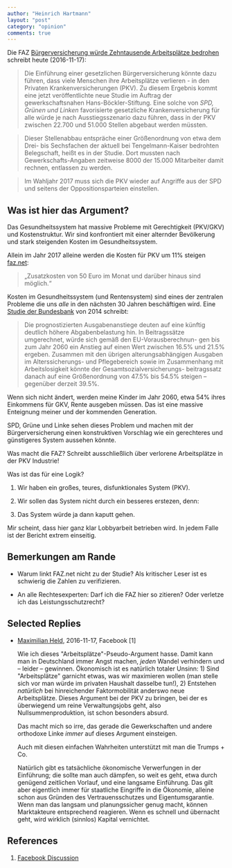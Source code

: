 ```yaml
---
author: "Heinrich Hartmann"
layout: "post"
category: "opinion"
comments: true
---
```


Die FAZ  [Bürgerversicherung würde Zehntausende Arbeitsplätze bedrohen](http://www.faz.net/aktuell/wirtschaft/wirtschaftspolitik/buergerversicherung-von-spd-gruenen-linke-fuehrt-zu-stellenabbau-14531660.html) schreibt heute (2016-11-17):

> Die Einführung einer gesetzlichen Bürgerversicherung könnte dazu
> führen, dass viele Menschen ihre Arbeitsplätze verlieren - in den
> Privaten Krankenversicherungen (PKV). Zu diesem Ergebnis kommt eine
> jetzt veröffentlichte neue Studie im Auftrag der gewerkschaftsnahen
> Hans-Böckler-Stiftung. Eine solche von *SPD, Grünen und Linken*
> favorisierte gesetzliche Krankenversicherung für alle würde je nach
> Ausstiegsszenario dazu führen, dass in der PKV zwischen 22.700 und
> 51.000 Stellen abgebaut werden müssten.

> Dieser Stellenabbau entspräche einer Größenordnung von etwa dem Drei-
> bis Sechsfachen der aktuell bei Tengelmann-Kaiser bedrohten
> Belegschaft, heißt es in der Studie. Dort mussten nach
> Gewerkschafts-Angaben zeitweise 8000 der 15.000 Mitarbeiter damit
> rechnen, entlassen zu werden.

> Im Wahljahr 2017 muss sich die PKV wieder auf Angriffe aus der SPD
> und seitens der Oppositionsparteien einstellen.

## Was ist hier das Argument?

Das Gesundheitssystem hat massive Probleme mit Gerechtigkeit (PKV/GKV)
und Kostenstruktur. Wir sind konfrontiert mit einer alternder
Bevölkerung und stark steigenden Kosten im Gesundheitssystem.

Allein im Jahr 2017 alleine werden die Kosten für PKV um 11% steigen
[faz.net](http://www.faz.net/aktuell/finanzen/meine-finanzen/versichern-und-schuetzen/f-a-z-exklusiv-beitragsschock-fuer-6-millionen-krankenversicherte-14457599.html):

> „Zusatzkosten von 50 Euro im Monat und darüber hinaus sind möglich.“

Kosten im Gesundheitssystem (und Rentensystem) sind eines der
zentralen Probleme die uns *alle* in den nächsten 30 Jahren
beschäftigen wird. Eine [Studie der Bundesbank](https://www.bundesbank.de/Redaktion/DE/Downloads/Veroeffentlichungen/Monatsberichtsaufsaetze/2014/2014_07_krankenversicherung.pdf?__blob=publicationFile) von 2014 schreibt:

> Die prognostizierten Ausgabenanstiege deuten auf eine künftig
> deutlich höhere Abgabenbelastung hin. In Beitragssätze
> umgerechnet, würde sich gemäß den EU-Vorausberechnun- gen bis zum
> Jahr 2060 ein Anstieg auf einen Wert zwischen 16.5% und 21.5%
> ergeben. Zusammen mit den übrigen alterungsabhängigen Ausgaben im
> Alterssicherungs- und Pflegebereich sowie im Zusammenhang mit
> Arbeitslosigkeit könnte der Gesamtsozialversicherungs-
> beitragssatz danach auf eine Größenordnung von 47.5% bis 54.5%
> steigen – gegenüber derzeit 39.5%.

Wenn sich nicht ändert, werden meine Kinder im Jahr 2060, etwa 54%
ihres Einkommens für GKV, Rente ausgeben müssen. Das ist eine massive
Enteignung meiner und der kommenden Generation.

SPD, Grüne und Linke sehen dieses Problem und machen mit der
Bürgerversicherung einen konstruktiven Vorschlag wie ein gerechteres
und günstigeres System aussehen könnte.

Was macht die FAZ? Schreibt ausschließlich über verlorene
Arbeitsplätze in der PKV Industrie!

Was ist das für eine Logik?

1. Wir haben ein großes, teures, disfunktionales System (PKV).

2. Wir sollen das System nicht durch ein besseres erstezen, denn:

3. Das System würde ja dann kaputt gehen.

Mir scheint, dass hier ganz klar Lobbyarbeit betrieben wird. In jedem
Falle ist der Bericht extrem einseitig.

## Bemerkungen am Rande

- Warum linkt FAZ.net nicht zu der Studie?  Als kritischer Leser ist
  es schwierig die Zahlen zu verifizieren.

- An alle Rechtesexperten: Darf ich die FAZ hier so zitieren? Oder
  verletze ich das Leistungsschutzrecht?

## Selected Replies

* [Maximilian Held](http://www.maxheld.de), 2016-11-17, Facebook [1]

  Wie ich dieses "Arbeitsplätze"-Pseudo-Argument hasse. Damit kann man
  in Deutschland immer Angst machen, *jeden* Wandel verhindern und –
  leider – gewinnen.  Ökonomisch ist es natürlich totaler Unsinn: 1)
  Sind "Arbeitsplätze" garnicht etwas, was wir maximieren wollen (man
  stelle sich vor man würde im privaten Haushalt dasselbe tun!), 2)
  Entstehen *natürlich* bei hinreichender Faktormobilität anderswo
  neue Arbeitsplätze.  Dieses Argument bei der PKV zu bringen, bei der
  es überwiegend um reine Verwaltungsjobs geht, also
  Nullsummenproduktion, ist schon besonders absurd.

  Das macht mich so irre, das gerade die Gewerkschaften und andere
  orthodoxe Linke *immer* auf dieses Argument einsteigen.

  Auch mit diesen einfachen Wahrheiten unterstützt mit man die
  Trumps + Co.

  Natürlich gibt es tatsächliche ökonomische Verwerfungen in der
  Einführung; die sollte man auch dämpfen, so weit es geht, etwa durch
  genügend zeitlichen Vorlauf, und eine langsame Einführung.  Das gilt
  aber eigentlich immer für staatliche Eingriffe in die Ökonomie,
  alleine schon aus Gründen des Vertrauensschutzes und
  Eigentumsgarantie.  Wenn man das langsam und planungssicher genug
  macht, können Marktakteure entsprechend reagieren.  Wenn es schnell
  und übernacht geht, wird wirklich (sinnlos) Kapital vernichtet.

## References

1. [Facebook Discussion](https://www.facebook.com/heinrich.hartmann.7/posts/1348913531787896)
